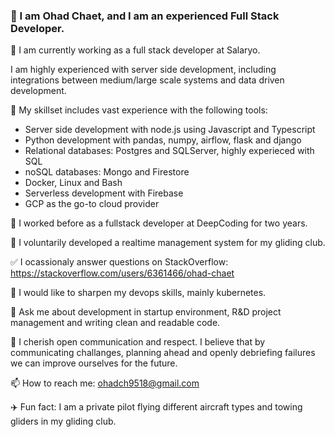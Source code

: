 ### 👋 I am Ohad Chaet, and I am an experienced Full Stack Developer.

🔭 I am currently working as a full stack developer at Salaryo.

I am highly experienced with server side development, including integrations between medium/large scale systems and data driven development.

🔨 My skillset includes vast experience with the following tools:

- Server side development with node.js using Javascript and Typescript
- Python development with pandas, numpy, airflow, flask and django
- Relational databases: Postgres and SQLServer, highly experieced with SQL
- noSQL databases: Mongo and Firestore
- Docker, Linux and Bash
- Serverless development with Firebase
- GCP as the go-to cloud provider

💼 I worked before as a fullstack developer at DeepCoding for two years.

🌹 I voluntarily developed a realtime management system for my gliding club. 

✅ I ocassionaly answer questions on StackOverflow: https://stackoverflow.com/users/6361466/ohad-chaet

🌱 I would like to sharpen my devops skills, mainly kubernetes.

💬 Ask me about development in startup environment, R&D project management and writing clean and readable code.

💁‍ I cherish open communication and respect. I believe that by communicating challanges, planning ahead and openly debriefing failures we can improve ourselves for the future.

📫 How to reach me: ohadch9518@gmail.com

✈️ Fun fact: I am a private pilot flying different aircraft types and towing gliders in my gliding club.
